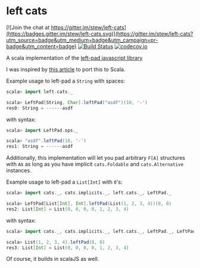 left cats
=========

[![Join the chat at https://gitter.im/stew/left-cats](https://badges.gitter.im/stew/left-cats.svg)](https://gitter.im/stew/left-cats?utm_source=badge&utm_medium=badge&utm_campaign=pr-badge&utm_content=badge)
[![Build Status](https://travis-ci.org/stew/left-cats.svg?branch=master)](https://travis-ci.org/stew/left-cats)
[![codecov.io](http://codecov.io/github/stew/left-cats/coverage.svg?branch=master)](http://codecov.io/github/stew/left-cats?branch=master)

A scala implementation of the [left-pad javascript library](https://www.npmjs.com/package/left-pad)

I was inspired by [this article](http://arstechnica.com/information-technology/2016/03/rage-quit-coder-unpublished-17-lines-of-javascript-and-broke-the-internet/) to port this to Scala.

Example usage to left-pad a `String` with spaces:

```scala
scala> import left.cats._

scala> LeftPad[String, Char].leftPad("asdf")(10, '-')
res0: String = ------asdf
```

with syntax:

```scala
scala> import LeftPad.ops._

scala> "asdf".leftPad(10, '-')
res1: String = ------asdf
```

Additionally, this implementation will let you pad arbitrary `F[A]` structures with `A`s
as long as you have implicit `cats.Foldable` and `cats.Alternative` instances.

Example usage to left-pad a `List[Int]` with `0`'s:

```scala
scala> import cats._, cats.implicits._, left.cats._, LeftPad._

scala> LeftPad[List[Int], Int].leftPad(List(1, 2, 3, 4))(8, 0) 
res2: List[Int] = List(0, 0, 0, 0, 1, 2, 3, 4)
```

with syntax:

```scala
scala> import cats._, cats.implicits._, left.cats._, LeftPad._, LeftPad.ops._

scala> List(1, 2, 3, 4).leftPad(8, 0)
res3: List[Int] = List(0, 0, 0, 0, 1, 2, 3, 4)
```

Of course, it builds in scalaJS as well.
